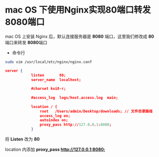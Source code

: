 # mac OS 下使用Nginx实现80端口转发8080端口

mac OS 上安装 Nginx 后，默认连接服务器是 **8080** 端口，这里我们修改成 **80** 端口来转发 **8080**端口

- 命令行

```bash
sudo vim /usr/local/etc/nginx/nginx.conf
```

```json
server {
            listen       80;
            server_name  localhost;
    
            #charset koi8-r;
    
            #access_log  logs/host.access.log  main;
    
            location / {
                root   /Users/admin/Desktop/downloads; // 文件目录路径
                access_log on;
                autoindex on;
                proxy_pass http://127.0.0.1:8080;
            }
```

将 **Listen** 改为 **80**  

location 内添加  **proxy_pass http://127.0.0.1:8080;**